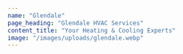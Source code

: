 ```yaml
---
name: "Glendale"
page_heading: "Glendale HVAC Services"
content_title: "Your Heating & Cooling Experts"
image: "/images/uploads/glendale.webp"
---
```

